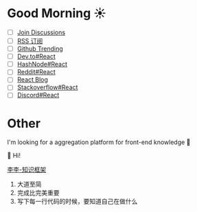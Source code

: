 # Good Morning ☀️

- [ ] [Join Discussions](https://github.com/lixingjuan/my-article-tracker/discussions)
- [ ] [RSS 订阅](https://www.inoreader.com/all_articles)
- [ ] [Github Trending](https://github.com/trending)
- [ ] [Dev.to#React](https://dev.to/t/react)
- [ ] [HashNode#React](https://hashnode.com/n/reactjs)
- [ ] [Reddit#React](https://www.reddit.com/r/reactjs/)
- [ ] [React Blog](https://zh-hans.react.dev/blog)
- [ ] [Stackoverflow#React](https://stackoverflow.com/questions/tagged/reactjs)
- [ ] [Discord#React](https://discord.com/channels/102860784329052160/265877333762637825)

# Other

I'm looking for a aggregation platform for front-end knowledge 🥲

👋 Hi!

[李李-知识框架](https://whimsical.com/Cy6xPBZi6uijsGCyUC7XWc)

1. 大道至简
2. 完成比完美重要
3. 写下每一行代码的时候，要知道自己在做什么
